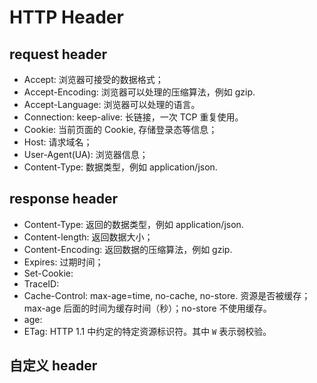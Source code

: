 # HTTP Header

## request header

- Accept: 浏览器可接受的数据格式；
- Accept-Encoding: 浏览器可以处理的压缩算法，例如 gzip.
- Accept-Language: 浏览器可以处理的语言。
- Connection: keep-alive: 长链接，一次 TCP 重复使用。
- Cookie: 当前页面的 Cookie, 存储登录态等信息；
- Host: 请求域名；
- User-Agent(UA): 浏览器信息；
- Content-Type: 数据类型，例如 application/json.

## response header

- Content-Type: 返回的数据类型，例如 application/json.
- Content-length: 返回数据大小；
- Content-Encoding: 返回数据的压缩算法，例如 gzip.
- Expires: 过期时间；
- Set-Cookie:
- TraceID:
- Cache-Control: max-age=time, no-cache, no-store. 资源是否被缓存；max-age 后面的时间为缓存时间（秒）；no-store 不使用缓存。
- age:
- ETag: HTTP 1.1 中约定的特定资源标识符。其中 `W` 表示弱校验。

## 自定义 header
